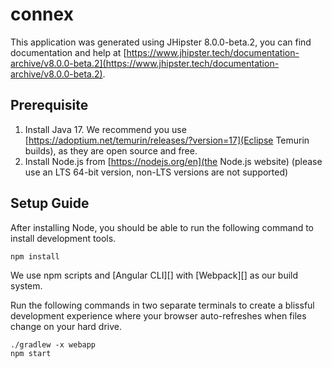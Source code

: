 # connex

This application was generated using JHipster 8.0.0-beta.2, you can find documentation and help at [https://www.jhipster.tech/documentation-archive/v8.0.0-beta.2](https://www.jhipster.tech/documentation-archive/v8.0.0-beta.2).

## Prerequisite

1. Install Java 17. We recommend you use [https://adoptium.net/temurin/releases/?version=17](Eclipse Temurin builds), as they are open source and free.
2. Install Node.js from [https://nodejs.org/en](the Node.js website) (please use an LTS 64-bit version, non-LTS versions are not supported)

## Setup Guide

After installing Node, you should be able to run the following command to install development tools.

```
npm install
```

We use npm scripts and [Angular CLI][] with [Webpack][] as our build system.

Run the following commands in two separate terminals to create a blissful development experience where your browser
auto-refreshes when files change on your hard drive.

```
./gradlew -x webapp
npm start
```

